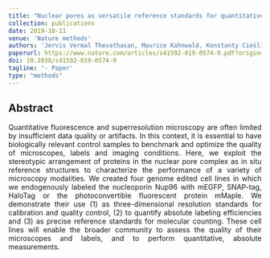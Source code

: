 ```yaml
---
title: "Nuclear pores as versatile reference standards for quantitative superresolution microscopy"
collection: publications
date: 2019-10-11
venue: 'Nature methods'
authors: 'Jervis Vermal Thevathasan, Maurice Kahnwald, Konstanty Cieśliński, Philipp Hoess, Sudheer Kumar Peneti, Manuel Reitberger, Daniel Heid, Krishna Chaitanya Kasuba, Sarah Janice Hoerner, Yiming Li, Yu-Le Wu, Markus Mund, Ulf Matti, Pedro Matos Pereira, Ricardo Henriques, Bianca Nijmeijer, Moritz Kueblbeck, Vilma Jimenez Sabinina, Jan Ellenberg, Jonas Ries'
paperurl: https://www.nature.com/articles/s41592-019-0574-9.pdf?origin=ppub
doi: 10.1038/s41592-019-0574-9
tagline: '- Paper'
type: "methods"
---
```


<h2> Abstract </h2>
<p align= "justify">
Quantitative fluorescence and superresolution microscopy are often limited by insufficient data quality or artifacts. In this
context, it is essential to have biologically relevant control samples to benchmark and optimize the quality of microscopes,
labels and imaging conditions. Here, we exploit the stereotypic arrangement of proteins in the nuclear pore complex as in situ
reference structures to characterize the performance of a variety of microscopy modalities. We created four genome edited
cell lines in which we endogenously labeled the nucleoporin Nup96 with mEGFP, SNAP-tag, HaloTag or the photoconvertible
fluorescent protein mMaple. We demonstrate their use (1) as three-dimensional resolution standards for calibration and quality control, (2) to quantify absolute labeling efficiencies and (3) as precise reference standards for molecular counting. These
cell lines will enable the broader community to assess the quality of their microscopes and labels, and to perform quantitative,
absolute measurements.
